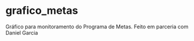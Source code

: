 # grafico_metas
Gráfico para monitoramento do Programa de Metas. Feito em parceria com Daniel Garcia
